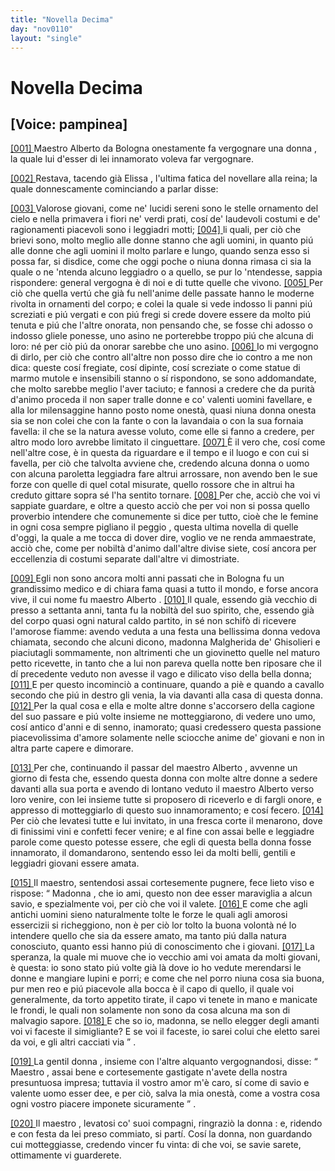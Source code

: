 ```yaml
---
title: "Novella Decima"
day: "nov0110"
layout: "single"
---
```

<div id="nov0110" type="novella" who="pampinea">
 <h1>
  Novella Decima
 </h1>
 <p>
  <h2>
   [Voice: pampinea]
  </h2>
 </p>
 <argument>
  <p>
   <a href="{{ site.baseurl }}enDecameron/nov0110#p01100001" id="p01100001">
    [001]
   </a>
   <name persref="maestroalberto" type="person">
    Maestro Alberto da Bologna
   </name>
   onestamente fa vergognare una
   <name persref="malgheridaghisolieri" type="person">
    donna
   </name>
   , la quale lui d'esser di lei innamorato voleva far vergognare.
  </p>
 </argument>
 <div3 type="commentary" who="author">
  <p>
   <a href="{{ site.baseurl }}enDecameron/nov0110#p01100002" id="p01100002">
    [002]
   </a>
   Restava, tacendo gi&agrave;
   <name persref="elissa" type="person">
    Elissa
   </name>
   , l'ultima fatica del novellare alla reina; la quale donnescamente cominciando a parlar disse:
  </p>
 </div3>
 <div3 type="commentary" who="pampinea">
  <p>
   <a href="{{ site.baseurl }}enDecameron/nov0110#p01100003" id="p01100003">
    [003]
   </a>
   Valorose giovani, come ne' lucidi sereni sono le stelle ornamento del cielo e nella primavera i fiori ne' verdi prati, cos&iacute; de' laudevoli costumi e de' ragionamenti piacevoli sono i leggiadri motti;
   <a href="{{ site.baseurl }}enDecameron/nov0110#p01100004" id="p01100004">
    [004]
   </a>
   li quali, per ci&ograve; che brievi sono, molto meglio alle donne stanno che agli uomini, in quanto pi&uacute; alle donne che agli uomini il molto parlare e lungo, quando senza esso si possa far, si disdice, come che oggi poche o niuna donna rimasa ci sia la quale o ne 'ntenda alcuno leggiadro o a quello, se pur lo 'ntendesse, sappia rispondere: general vergogna &egrave; di noi e di tutte quelle che vivono.
   <a href="{{ site.baseurl }}enDecameron/nov0110#p01100005" id="p01100005">
    [005]
   </a>
   Per ci&ograve; che quella vert&uacute; che gi&agrave; fu nell'anime delle passate hanno le moderne rivolta in ornamenti del corpo; e colei la quale si vede indosso li panni pi&uacute; screziati e pi&uacute; vergati e con pi&uacute; fregi si crede dovere essere da molto pi&uacute; tenuta e pi&uacute; che l'altre onorata, non pensando che, se fosse chi adosso o indosso gliele ponesse, uno asino ne porterebbe troppo pi&uacute; che alcuna di loro: n&eacute; per ci&ograve; pi&uacute; da onorar sarebbe che uno asino.
   <a href="{{ site.baseurl }}enDecameron/nov0110#p01100006" id="p01100006">
    [006]
   </a>
   Io mi vergogno di dirlo, per ci&ograve; che contro all'altre non posso dire che io contro a me non dica: queste cos&iacute; fregiate, cos&iacute; dipinte, cos&iacute; screziate o come statue di marmo mutole e insensibili stanno o s&iacute; rispondono, se sono addomandate, che molto sarebbe meglio l'aver taciuto; e fannosi a credere che da purit&agrave; d'animo proceda il non saper tralle donne e co' valenti uomini favellare, e alla lor milensaggine hanno posto nome onest&agrave;, quasi niuna donna onesta sia se non colei che con la fante o con la lavandaia o con la sua fornaia favella: il che se la natura avesse voluto, come elle si fanno a credere, per altro modo loro avrebbe limitato il cinguettare.
   <a href="{{ site.baseurl }}enDecameron/nov0110#p01100007" id="p01100007">
    [007]
   </a>
   &Egrave; il vero che, cos&iacute; come nell'altre cose, &egrave; in questa da riguardare e il tempo e il luogo e con cui si favella, per ci&ograve; che talvolta avviene che, credendo alcuna donna o uomo con alcuna paroletta leggiadra fare altrui arrossare, non avendo ben le sue forze con quelle di quel cotal misurate, quello rossore che in altrui ha creduto gittare sopra s&eacute; l'ha sentito tornare.
   <a href="{{ site.baseurl }}enDecameron/nov0110#p01100008" id="p01100008">
    [008]
   </a>
   Per che, acci&ograve; che voi vi sappiate guardare, e oltre a questo acci&ograve; che per voi non si possa quello proverbio intendere che comunemente si dice per tutto, cio&egrave; che
   <seg type="proverb">
    le femine in ogni cosa sempre pigliano il peggio
   </seg>
   , questa ultima novella di quelle d'oggi, la quale a me tocca di dover dire, voglio ve ne renda ammaestrate, acci&ograve; che, come per nobilt&agrave; d'animo dall'altre divise siete, cos&iacute; ancora per eccellenzia di costumi separate dall'altre vi dimostriate.
  </p>
 </div3>
 <p>
  <a href="{{ site.baseurl }}enDecameron/nov0110#p01100009" id="p01100009">
   [009]
  </a>
  Egli non sono ancora molti anni passati che in
  <name placeref="bologna" type="place">
   Bologna
  </name>
  fu un grandissimo medico e di chiara fama quasi a tutto il mondo, e forse ancora vive, il cui nome fu
  <name persref="maestroalberto" type="person">
   maestro Alberto
  </name>
  .
  <a href="{{ site.baseurl }}enDecameron/nov0110#p01100010" id="p01100010">
   [010]
  </a>
  Il quale, essendo gi&agrave; vecchio di presso a settanta anni, tanta fu la nobilt&agrave; del suo spirito, che, essendo gi&agrave; del corpo quasi ogni natural caldo partito, in s&eacute; non schif&ograve; di ricevere l'amorose fiamme: avendo veduta a una festa una bellissima donna vedova chiamata, secondo che alcuni dicono, madonna
  <name persref="malgheridaghisolieri" type="person">
   Malgherida de' Ghisolieri
  </name>
  e piaciutagli sommamente, non altrimenti che un giovinetto quelle nel maturo petto ricevette, in tanto che a lui non pareva quella notte ben riposare che il d&iacute; precedente veduto non avesse il vago e dilicato viso della bella donna;
  <a href="{{ site.baseurl }}enDecameron/nov0110#p01100011" id="p01100011">
   [011]
  </a>
  E per questo incominci&ograve; a continuare, quando a pi&egrave; e quando a cavallo secondo che pi&uacute; in destro gli venia, la via davanti alla casa di questa donna.
  <a href="{{ site.baseurl }}enDecameron/nov0110#p01100012" id="p01100012">
   [012]
  </a>
  Per la qual cosa e ella e molte altre donne s'accorsero della cagione del suo passare e pi&uacute; volte insieme ne motteggiarono, di vedere uno umo, cos&iacute; antico d'anni e di senno, inamorato; quasi credessero questa passione piacevolissima d'amore solamente nelle sciocche anime de' giovani e non in altra parte capere e dimorare.
 </p>
 <p>
  <a href="{{ site.baseurl }}enDecameron/nov0110#p01100013" id="p01100013">
   [013]
  </a>
  Per che, continuando il passar del
  <name persref="maestroalberto" type="person">
   maestro Alberto
  </name>
  , avvenne un giorno di festa che, essendo questa
  <name persref="malgheridaghisolieri" type="person">
   donna
  </name>
  con molte altre donne a sedere davanti alla sua porta e avendo di lontano veduto il
  <name persref="maestroalberto" type="person">
   maestro Alberto
  </name>
  verso loro venire, con lei insieme tutte si proposero di riceverlo e di fargli onore, e appresso di motteggiarlo di questo suo innamoramento; e cos&iacute; fecero.
  <a href="{{ site.baseurl }}enDecameron/nov0110#p01100014" id="p01100014">
   [014]
  </a>
  Per ci&ograve; che levatesi tutte e lui invitato, in una fresca corte il menarono, dove di finissimi vini e confetti fecer venire; e al fine con assai belle e leggiadre parole come questo potesse essere, che egli di questa bella donna fosse innamorato, il domandarono, sentendo esso lei da molti belli, gentili e leggiadri giovani essere amata.
 </p>
 <p>
  <a href="{{ site.baseurl }}enDecameron/nov0110#p01100015" id="p01100015">
   [015]
  </a>
  Il maestro, sentendosi assai cortesemente pugnere, fece lieto viso e rispose:
  <q direct="unspecified" who="maestroalberto">
   <name persref="malgheridaghisolieri" type="person">
    Madonna
   </name>
   , che io ami, questo non dee esser maraviglia a alcun savio, e spezialmente voi, per ci&ograve; che voi il valete.
   <a href="{{ site.baseurl }}enDecameron/nov0110#p01100016" id="p01100016">
    [016]
   </a>
   E come che agli antichi uomini sieno naturalmente tolte le forze le quali agli amorosi essercizii si richeggiono, non &egrave; per ci&ograve; lor tolto la buona volont&agrave; n&eacute; lo intendere quello che sia da essere amato, ma tanto pi&uacute; dalla natura conosciuto, quanto essi hanno pi&uacute; di conoscimento che i giovani.
   <a href="{{ site.baseurl }}enDecameron/nov0110#p01100017" id="p01100017">
    [017]
   </a>
   La speranza, la quale mi muove che io vecchio ami voi amata da molti giovani, &egrave; questa: io sono stato pi&uacute; volte gi&agrave; l&agrave; dove io ho vedute merendarsi le donne e mangiare lupini e porri; e come che nel porro niuna cosa sia buona, pur men reo e pi&uacute; piacevole alla bocca &egrave; il capo di quello, il quale voi generalmente, da torto appetito tirate, il capo vi tenete in mano e manicate le frondi, le quali non solamente non sono da cosa alcuna ma son di malvagio sapore.
   <a href="{{ site.baseurl }}enDecameron/nov0110#p01100018" id="p01100018">
    [018]
   </a>
   E che so io, madonna, se nello elegger degli amanti voi vi faceste il simigliante? E se voi il faceste, io sarei colui che eletto sarei da voi, e gli altri cacciati via
  </q>
  .
 </p>
 <p>
  <a href="{{ site.baseurl }}enDecameron/nov0110#p01100019" id="p01100019">
   [019]
  </a>
  La gentil
  <name persref="malgheridaghisolieri" type="person">
   donna
  </name>
  , insieme con l'altre alquanto vergognandosi, disse:
  <q direct="unspecified" who="malgheridaghisolieri">
   <name persref="maestroalberto" type="person">
    Maestro
   </name>
   , assai bene e cortesemente gastigate n'avete della nostra presuntuosa impresa; tuttavia il vostro amor m'&egrave; caro, s&iacute; come di savio e valente uomo esser dee, e per ci&ograve;, salva la mia onest&agrave;, come a vostra cosa ogni vostro piacere imponete sicuramente
  </q>
  .
 </p>
 <p>
  <a href="{{ site.baseurl }}enDecameron/nov0110#p01100020" id="p01100020">
   [020]
  </a>
  <name persref="maestroalberto" type="person">
   Il maestro
  </name>
  , levatosi co' suoi compagni, ringrazi&ograve; la
  <name persref="malgheridaghisolieri" type="person">
   donna
  </name>
  : e, ridendo e con festa da lei preso commiato, si part&iacute;. Cos&iacute; la donna, non guardando cui motteggiasse, credendo vincer fu vinta: di che voi, se savie sarete, ottimamente vi guarderete.
 </p>
</div>
